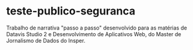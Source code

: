 # teste-publico-seguranca
 Trabalho de narrativa "passo a passo" desenvolvido para as matérias de Datavis Studio 2 e Desenvolvimento de Aplicativos Web, do Master de Jornalismo de Dados do Insper.

